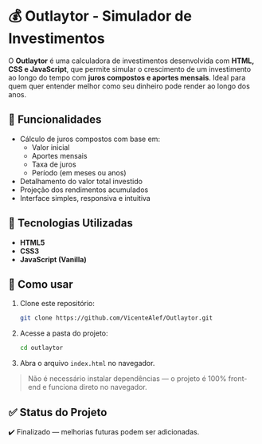 # 💰 Outlaytor - Simulador de Investimentos

O **Outlaytor** é uma calculadora de investimentos desenvolvida com **HTML, CSS e JavaScript**, que permite simular o crescimento de um investimento ao longo do tempo com **juros compostos e aportes mensais**. Ideal para quem quer entender melhor como seu dinheiro pode render ao longo dos anos.

## 🧮 Funcionalidades

- Cálculo de juros compostos com base em:
  - Valor inicial
  - Aportes mensais
  - Taxa de juros
  - Período (em meses ou anos)
- Detalhamento do valor total investido
- Projeção dos rendimentos acumulados
- Interface simples, responsiva e intuitiva

## 🚀 Tecnologias Utilizadas

- **HTML5**
- **CSS3**
- **JavaScript (Vanilla)**

## 📂 Como usar

1. Clone este repositório:
   ```bash
   git clone https://github.com/VicenteAlef/Outlaytor.git
   ```
2. Acesse a pasta do projeto:
   ```bash
   cd outlaytor
   ```
3. Abra o arquivo `index.html` no navegador.

> Não é necessário instalar dependências — o projeto é 100% front-end e funciona direto no navegador.

## ✅ Status do Projeto

✔️ Finalizado — melhorias futuras podem ser adicionadas.
